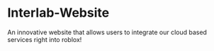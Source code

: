 # Interlab-Website
An innovative website that allows users to integrate our cloud based services right into roblox!
